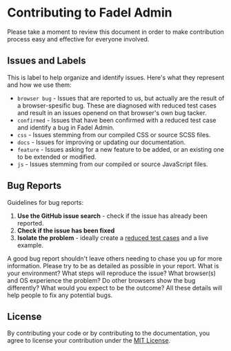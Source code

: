 # Contributing to Fadel Admin

Please take a moment to review this document in order to make contribution process easy and effective for everyone involved.

## Issues and Labels
This is label to help organize and identify issues. Here's what they represent and how we use them:
- ```browser bug``` - Issues that are reported to us, but actually are the result of a browser-spesific bug. These are diagnosed with reduced test cases and result in an issues openend on that browser's own bug tacker.
- ```confirmed``` - Issues that have been confirmed with a reduced test case and identify a bug in Fadel Admin.
- ```css``` - Issues stemming from our compiled CSS or source SCSS files.
- ```docs``` - Issues for improving or updating our documentation.
- ```feature``` - Issues asking for a new feature to be added, or an existing one to be extended or modified.
- ```js``` - Issues stemming from our compiled or source JavaScript files.

## Bug Reports
Guidelines for bug reports:
1. **Use the GitHub issue search** - check if the issue has already been reported.
2. **Check if the issue has been fixed**
3. **Isolate the problem** - ideally create a [reduced test cases](https://css-tricks.com/reduced-test-cases/) and a live example.

A good bug report shouldn't leave others needing to chase you up for more information. Please try to be as detailed as possible in your report. What is your environment? What steps will reproduce the issue? What browser(s) and OS experience the problem? Do other browsers show the bug differently? What would you expect to be the outcome? All these details will help people to fix any potential bugs.

## License
By contributing your code or by contributing to the documentation, you agree to license your contribution under the [MIT License](https://github.com/FadelSM/Fadel-Admin/blob/master/LICENSE).
